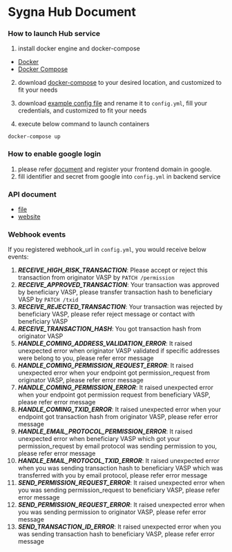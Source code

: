 # Sygna Hub Document
### How to launch Hub service
1. install docker engine and docker-compose
* [Docker](https://docs.docker.com/engine/install/ubuntu/)
* [Docker Compose](https://docs.docker.com/compose/install/)

2. download [docker-compose](docker-compose.yml) to your desired location, and customized to fit your needs

3. download [example config file](config.example.yml) and rename it to `config.yml`, fill your credentials, and customized to fit your needs

4. execute below command to launch containers
```
docker-compose up
```
### How to enable google login
1. please refer [document](https://developers.google.com/identity/sign-in/web/sign-in) and register your frontend domain in google.
2. fill identifier and secret from google into `config.yml` in backend service 

### API document
* [file](swagger.yaml)
* [website](https://coolbitx-technology.github.io/sygna-hub-api-doc/)

### Webhook events
If you registered webhook_url in `config.yml`, you would receive below events:
1. ***RECEIVE_HIGH_RISK_TRANSACTION***: Please accept or reject this transaction from originator VASP by `PATCH /permission`
2. ***RECEIVE_APPROVED_TRANSACTION***: Your transaction was approved by beneficiary VASP, please transfer transaction hash to beneficiary VASP by `PATCH /txid`
3. ***RECEIVE_REJECTED_TRANSACTION***: Your transaction was rejected by beneficiary VASP, please refer reject message or contact with beneficiary VASP
4. ***RECEIVE_TRANSACTION_HASH***: You got transaction hash from originator VASP
5. ***HANDLE_COMING_ADDRESS_VALIDATION_ERROR***: It raised unexpected error when originator VASP validated if specific addresses were belong to you, please refer error message
6. ***HANDLE_COMING_PERMISSION_REQUEST_ERROR***: It raised unexpected error when your endpoint got permission_request from originator VASP, please refer error message
7. ***HANDLE_COMING_PERMISSION_ERROR***: It raised unexpected error when your endpoint got permission request from beneficiary VASP, please refer error message
8. ***HANDLE_COMING_TXID_ERROR***: It raised unexpected error when your endpoint got transaction hash from originator VASP, please refer error message
9. ***HANDLE_EMAIL_PROTOCOL_PERMISSION_ERROR***: It raised unexpected error when beneficiary VASP which got your permission_request by email protocol was sending permission to you, please refer error message
10. ***HANDLE_EMAIL_PROTOCOL_TXID_ERROR***: It raised unexpected error when you was sending transaction hash to beneficiary VASP which was transferred with you by email protocol, please refer error message
11. ***SEND_PERMISSION_REQUEST_ERROR***: It raised unexpected error when you was sending permission_request to beneficiary VASP, please refer error message
12. ***SEND_PERMISSION_REQUEST_ERROR***: It raised unexpected error when you was sending permission to originator VASP, please refer error message
13. ***SEND_TRANSACTION_ID_ERROR***: It raised unexpected error when you was sending transaction hash to beneficiary VASP, please refer error message